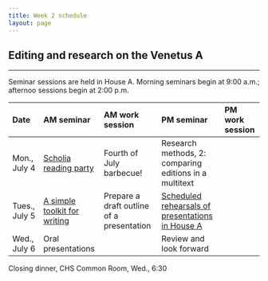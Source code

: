 ```yaml
---
title: Week 2 schedule
layout: page
---
```


## Editing and research on the Venetus A
---

Seminar sessions are held in House A.  Morning seminars begin at 9:00 a.m.; afternoo sessions begin at 2:00 p.m.


| Date          | AM seminar                              | AM work session                           | PM seminar                                                   | PM work session |
|:--------------|:----------------------------------------|:------------------------------------------|:-------------------------------------------------------------|:----------------|
| Mon., July 4  | [Scholia reading party][scholiaparty]   | Fourth of July barbecue!                  | Research methods, 2: comparing editions in a multitext       |                 |
| Tues., July 5 | [A simple toolkit for writing][toolkit] | Prepare a draft outline of a presentation | [Scheduled rehearsals of presentations in House A][rehearse] |                 |
| Wed., July 6  | Oral presentations                      |                                           | Review and look forward                                      |                 |


Closing dinner, CHS Common Room, Wed., 6:30







[toolkit]: ../../reading/toolkit

[rehearse]: ../rehearsal

[palcod]: ../../reading/palcodvenA

[parrylord]: ../reading/parrylord

[homericgreek]: ../reading/homericgreek

[paleography]: ../reading/paleography

[editing1]: ../reading/editing1

[markup]: ../reading/digitalediting

[iliad10]: ../reading/iliad10

[scholia1]: ../reading/editingscholia

[ethics]: ../reading/ethics




[built]: ../reading/mslayout

[vm]:  ../reading/vm

[il12]: ../reading/iliad12


[il19]: ../reading/iliad19


[cite]: ../reading/citation


[scholiaparty]: ../reading/scholiaparty


[allenrecap]: ../reading/allen-recap


[scholia1]: ../../reading/scholiaintro
